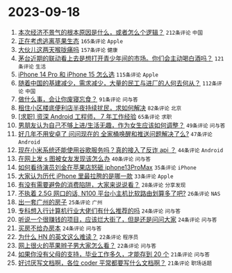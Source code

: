 # 2023-09-18

1. [本次经济不景气的根本原因是什么，或者怎么个逻辑？](https://www.v2ex.com/t/974782) `212条评论` `中国`
1. [正在考虑逃离苹果生态](https://www.v2ex.com/t/974836) `165条评论` `Apple`
1. [大伙儿这两天喉咙痛吗](https://www.v2ex.com/t/974726) `157条评论` `健康`
1. [茅台近期的联动看上去是想打开青少年间的市场。你们会主动喝白酒吗？](https://www.v2ex.com/t/974760) `121条评论` `生活`
1. [iPhone 14 Pro 和 iPhone 15 怎么选](https://www.v2ex.com/t/974702) `115条评论` `Apple`
1. [随着中国的基建减少，需求减少，大量的民工与进厂的人何去何从？](https://www.v2ex.com/t/974711) `112条评论` `中国`
1. [做什么事，会让你废寝忘食？](https://www.v2ex.com/t/974831) `91条评论` `问与答`
1. [租住小区楼底便利店半夜持续扰民，求如何解决](https://www.v2ex.com/t/974742) `82条评论` `北京`
1. [[求职] 资深 Android 工程师， 7 年工作经验](https://www.v2ex.com/t/974769) `65条评论` `求职`
1. [男朋友认为自己不够上进/生活无趣，作为女生应该如何调整？](https://www.v2ex.com/t/974936) `49条评论` `问与答`
1. [好几年不用安卓了 问问现在的 全家桶唤醒和推送问题解决了么?](https://www.v2ex.com/t/974701) `47条评论` `Android`
1. [现在小米系统还能使用谷歌服务吗？真的接入了反诈 api ？](https://www.v2ex.com/t/974904) `44条评论` `Android`
1. [在网上发 s 图被女友发现该怎么办](https://www.v2ex.com/t/974708) `40条评论` `问与答`
1. [如何看待演员刘金在苹果店怒砸 iphone13ProMax](https://www.v2ex.com/t/975013) `35条评论` `iPhone`
1. [大家认为历代 iPhone 里最拉胯的是哪一款](https://www.v2ex.com/t/974940) `33条评论` `Apple`
1. [有没有需要避免的消费陷阱，大家来说说看？](https://www.v2ex.com/t/974854) `28条评论` `分享发现`
1. [不执着 2.5G 网口的话, N100 平台小主机比软路由划算多了吧?](https://www.v2ex.com/t/974716) `26条评论` `NAS`
1. [出一套广州的房子](https://www.v2ex.com/t/974799) `25条评论` `广州`
1. [专科想入行计算机行业大佬们有什么推荐的吗](https://www.v2ex.com/t/974981) `24条评论` `问与答`
1. [听说一个很赚钱的项目，应该烂大街了，但是还是问问大家](https://www.v2ex.com/t/974823) `24条评论` `问与答`
1. [买房不给办房本](https://www.v2ex.com/t/974756) `24条评论` `问与答`
1. [为什么 HN 的英文这么难读？](https://www.v2ex.com/t/974928) `22条评论` `程序员`
1. [网上很火的苹果辫子男大家怎么看？](https://www.v2ex.com/t/974772) `22条评论` `问与答`
1. [如果你没有父母的支持，毕业工作多久，才能存到 20 个](https://www.v2ex.com/t/974887) `21条评论` `问与答`
1. [好讨厌写文档啊，各位 coder 平常都要写什么文档啊？](https://www.v2ex.com/t/974698) `21条评论` `职场话题`
